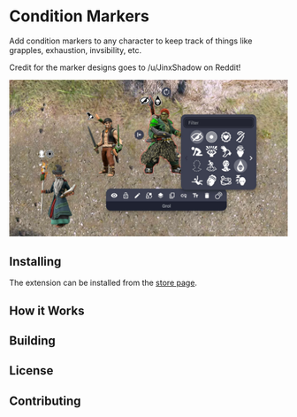 # Condition Markers

Add condition markers to any character to keep track of things like grapples, exhaustion, invsibility, etc.

Credit for the marker designs goes to /u/JinxShadow on Reddit!

![Interface](./docs/header.jpg)

## Installing

The extension can be installed from the [store page](https://extensions.owlbear.rodeo/condition-markers).

## How it Works

## Building

## License

## Contributing
